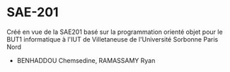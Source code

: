 # SAE-201
Créé en vue de la SAE201 basé sur la programmation orienté objet pour le BUT1 informatique à l'IUT de Villetaneuse de l'Université Sorbonne Paris Nord
- BENHADDOU Chemsedine, RAMASSAMY Ryan

